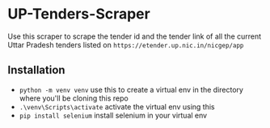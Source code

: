 # UP-Tenders-Scraper
Use this scraper to scrape the tender id and the tender link of all the current Uttar Pradesh tenders listed on `https://etender.up.nic.in/nicgep/app`
## Installation
- `python -m venv venv` use this to create a virtual env in the directory where you'll be cloning this repo
- `.\venv\Scripts\activate` activate the virtual env using this
- `pip install selenium` install selenium in your virtual env
